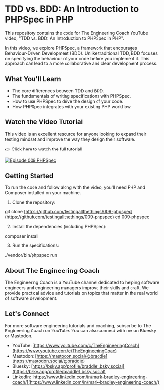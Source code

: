 # TDD vs. BDD: An Introduction to PHPSpec in PHP

This repository contains the code for The Engineering Coach YouTube video, "TDD vs. BDD: An Introduction to PHPSpec in PHP".

In this video, we explore PHPSpec, a framework that encourages Behaviour-Driven Development (BDD). Unlike traditional TDD, BDD focuses on specifying the behaviour of your code before you implement it. This approach can lead to a more collaborative and clear development process.

## What You'll Learn

  - The core differences between TDD and BDD.
  - The fundamentals of writing specifications with PHPSpec.
  - How to use PHPSpec to drive the design of your code.
  - How PHPSpec integrates with your existing PHP workflow.

## Watch the Video Tutorial

This video is an excellent resource for anyone looking to expand their testing mindset and improve the way they design their software.

👉 Click here to watch the full tutorial!

[![Episode 009 PHPSpec](https://img.youtube.com/vi/sBBphlsnZ5A/0.jpg)](https://www.youtube.com/watch?v=sBBphlsnZ5A)

## Getting Started

To run the code and follow along with the video, you'll need PHP and Composer installed on your machine.

1. Clone the repository:

git clone [https://github.com/testingallthethings/009-phpspec](https://github.com/testingallthethings/009-phpspec)
cd 009-phpspec

2. Install the dependencies (including PHPSpec):

composer install

3. Run the specifications:

./vendor/bin/phpspec run

## About The Engineering Coach

The Engineering Coach is a YouTube channel dedicated to helping software engineers and engineering managers improve their skills and craft. We provide practical advice and tutorials on topics that matter in the real world of software development.

## Let's Connect

For more software engineering tutorials and coaching, subscribe to The Engineering Coach on YouTube. You can also connect with me on Bluesky or Mastodon.

  - YouTube: [https://www.youtube.com/c/TheEngineeringCoach](https://www.youtube.com/c/TheEngineeringCoac)
  - Mastodon: [https://mastodon.social/@braddle](https://mastodon.social/@braddle)
  - Bluesky: [https://bsky.app/profile/braddle1.bsky.social](https://bsky.app/profile/braddle1.bsky.social)
  - LinkedIn: [https://www.linkedin.com/in/mark-bradley-engineering-coach/](https://www.linkedin.com/in/mark-bradley-engineering-coach/)


